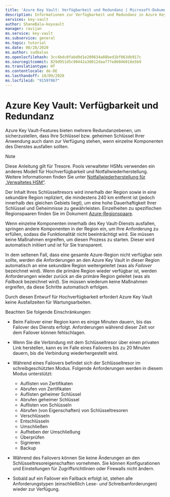 ```yaml
---
title: 'Azure Key Vault: Verfügbarkeit und Redundanz | Microsoft-Dokumentation'
description: Informationen zur Verfügbarkeit und Redundanz in Azure Key Vault
services: key-vault
author: ShaneBala-keyvault
manager: ravijan
ms.service: key-vault
ms.subservice: general
ms.topic: tutorial
ms.date: 08/28/2020
ms.author: sudbalas
ms.openlocfilehash: 3cc4bdc0fabd9d1e209634a88bed1bf063db917c
ms.sourcegitcommit: 829d951d5c90442a38012daaf77e86046018e5b9
ms.translationtype: HT
ms.contentlocale: de-DE
ms.lasthandoff: 10/09/2020
ms.locfileid: "91597867"
---
```

# <a name="azure-key-vault-availability-and-redundancy"></a>Azure Key Vault: Verfügbarkeit und Redundanz

Azure Key Vault-Features bieten mehrere Redundanzebenen, um sicherzustellen, dass Ihre Schlüssel bzw. geheimen Schlüssel Ihrer Anwendung auch dann zur Verfügung stehen, wenn einzelne Komponenten des Dienstes ausfallen sollten.

> [!NOTE]
> Diese Anleitung gilt für Tresore. Pools verwalteter HSMs verwenden ein anderes Modell für Hochverfügbarkeit und Notfallwiederherstellung. Weitere Informationen finden Sie unter [Notfallwiederherstellung für „Verwaltetes HSM“](../managed-hsm/disaster-recovery-guide.md).

Der Inhalt Ihres Schlüsseltresors wird innerhalb der Region sowie in eine sekundäre Region repliziert, die mindestens 240 km entfernt ist (jedoch innerhalb des gleichen Gebiets liegt), um eine hohe Dauerhaftigkeit Ihrer Schlüssel und Geheimnisse zu gewährleisten. Einzelheiten zu spezifischen Regionspaaren finden Sie im Dokument [Azure-Regionspaare](../../best-practices-availability-paired-regions.md).

Wenn einzelne Komponenten innerhalb des Key Vault-Diensts ausfallen, springen andere Komponenten in der Region ein, um Ihre Anforderung zu erfüllen, sodass die Funktionalität nicht beeinträchtigt wird. Sie müssen keine Maßnahmen ergreifen, um diesen Prozess zu starten. Dieser wird automatisch initiiert und ist für Sie transparent.

In dem seltenen Fall, dass eine gesamte Azure-Region nicht verfügbar sein sollte, werden die Anforderungen an den Azure Key Vault in dieser Region automatisch an eine sekundäre Region weitergeleitet (was als *Failover* bezeichnet wird). Wenn die primäre Region wieder verfügbar ist, werden Anforderungen wieder zurück an die primäre Region geleitet (was als *Failback* bezeichnet wird). Sie müssen wiederum keine Maßnahmen ergreifen, da diese Schritte automatisch erfolgen.

Durch diesen Entwurf für Hochverfügbarkeit erfordert Azure Key Vault keine Ausfallzeiten für Wartungsarbeiten.

Beachten Sie folgende Einschränkungen:

* Beim Failover einer Region kann es einige Minuten dauern, bis das Failover des Diensts erfolgt. Anforderungen während dieser Zeit vor dem Failover können fehlschlagen.
* Wenn Sie die Verbindung mit dem Schlüsseltresor über einen privaten Link herstellen, kann es im Falle eines Failovers bis zu 20 Minuten dauern, bis die Verbindung wiederhergestellt wird. 
* Während eines Failovers befindet sich der Schlüsseltresor im schreibgeschützten Modus. Folgende Anforderungen werden in diesem Modus unterstützt:
  * Auflisten von Zertifikaten
  * Abrufen von Zertifikaten
  * Auflisten geheimer Schlüssel
  * Abrufen geheimer Schlüssel
  * Auflisten von Schlüsseln
  * Abrufen (von Eigenschaften) von Schlüsseltresoren
  * Verschlüsseln
  * Entschlüsseln
  * Umschließen
  * Aufheben der Umschließung
  * Überprüfen
  * Signieren
  * Backup

* Während des Failovers können Sie keine Änderungen an den Schlüsseltresoreigenschaften vornehmen. Sie können Konfigurationen und Einstellungen für Zugriffsrichtlinien oder Firewalls nicht ändern.

* Sobald auf ein Failover ein Failback erfolgt ist, stehen alle Anforderungstypen (einschließlich Lese- *und* Schreibanforderungen) wieder zur Verfügung.
